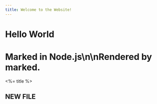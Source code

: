 ```yaml
---
title: Welcome to the Website!
---
```

# Hello World

# Marked in Node.js\n\nRendered by **marked**.

<%= title %>

## NEW FILE